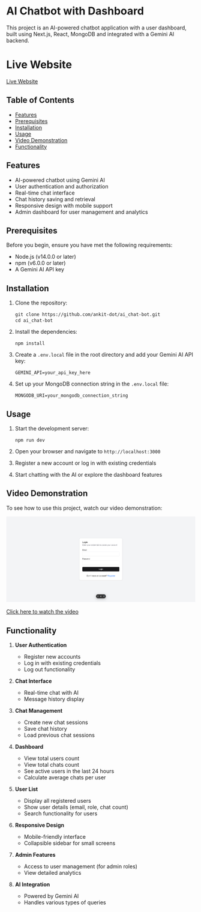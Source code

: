 # AI Chatbot with Dashboard

This project is an AI-powered chatbot application with a user dashboard, built using Next.js, React, MongoDB and integrated with a Gemini AI backend.


# Live Website
[Live Website](https://ai-chat-bot007.vercel.app/)
## Table of Contents

- [Features](#features)
- [Prerequisites](#prerequisites)
- [Installation](#installation)
- [Usage](#usage)
- [Video Demonstration](#video-demonstration)
- [Functionality](#functionality)

## Features

- AI-powered chatbot using Gemini AI
- User authentication and authorization
- Real-time chat interface
- Chat history saving and retrieval
- Responsive design with mobile support
- Admin dashboard for user management and analytics

## Prerequisites

Before you begin, ensure you have met the following requirements:

- Node.js (v14.0.0 or later)
- npm (v6.0.0 or later)
- A Gemini AI API key

## Installation

1. Clone the repository:

   ```
   git clone https://github.com/ankit-dot/ai_chat-bot.git
   cd ai_chat-bot
   ```

2. Install the dependencies:

   ```
   npm install
   ```

3. Create a `.env.local` file in the root directory and add your Gemini AI API key:

   ```
   GEMINI_API=your_api_key_here
   ```

4. Set up your MongoDB connection string in the `.env.local` file:
   ```
   MONGODB_URI=your_mongodb_connection_string
   ```

## Usage

1. Start the development server:

   ```
   npm run dev
   ```

2. Open your browser and navigate to `http://localhost:3000`

3. Register a new account or log in with existing credentials

4. Start chatting with the AI or explore the dashboard features

## Video Demonstration

To see how to use this project, watch our video demonstration:

[![AI Chatbot Demo](./thumbnailPhoto.png)](https://www.youtube.com/watch?v=VtDfkF7PF0A)

[Click here to watch the video](https://www.youtube.com/watch?v=VtDfkF7PF0A)

## Functionality

1. **User Authentication**

   - Register new accounts
   - Log in with existing credentials
   - Log out functionality

2. **Chat Interface**

   - Real-time chat with AI
   - Message history display
   

3. **Chat Management**

   - Create new chat sessions
   - Save chat history
   - Load previous chat sessions

4. **Dashboard**

   - View total users count
   - View total chats count
   - See active users in the last 24 hours
   - Calculate average chats per user

5. **User List**

   - Display all registered users
   - Show user details (email, role, chat count)
   - Search functionality for users

6. **Responsive Design**

   - Mobile-friendly interface
   - Collapsible sidebar for small screens

7. **Admin Features**

   - Access to user management (for admin roles)
   - View detailed analytics

8. **AI Integration**
   - Powered by Gemini AI
   - Handles various types of queries
   
